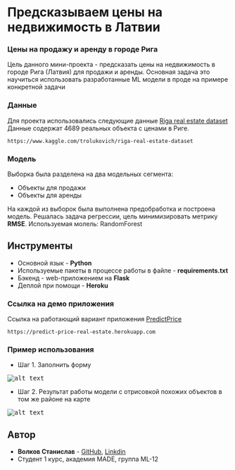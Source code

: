 # Предсказываем цены на недвижимость в Латвии
### Цены на продажу и аренду в городе Рига

Цель данного мини-проекта - предсказать цены на недвижимость в городе Рига (Латвия) для продажи и аренды. Основная задача это научиться использовать разработанные ML модели в проде на примере конкретной задачи

### Данные

Для проекта использовались следующие данные [Riga real estate dataset](https://www.kaggle.com/trolukovich/riga-real-estate-dataset)
Данные содержат 4689 реальных объекта с ценами в Риге.

```
https://www.kaggle.com/trolukovich/riga-real-estate-dataset
```

### Модель

Выборка была разделена на два модельных сегмента:
* Объекты для продажи
* Объекты для аренды

На каждой из выборок была выполнена предобработка и построена модель.
Решалась задача регрессии, цель минимизировать метрику **RMSE**. 
Используемая молель: RandomForest

## Инструменты

*  Основной язык - **Python**
*  Используемые пакеты в процессе работы в файле - **requirements.txt**
*  Бэкенд - web-приложением на **Flask**
*  Деплой при помощи - **Heroku**

### Ссылка на демо приложения
Ссылка на работающий вариант приложения [PredictPrice](https://predict-price-real-estate.herokuapp.com)
```
https://predict-price-real-estate.herokuapp.com
```

### Пример использования

* Шаг 1. Заполнить форму <br />

<kbd>![alt text](https://i.ibb.co/n0FBvqQ/image.png)</kbd>

* Шаг 2. Результат работы модели с отрисовкой похожих объектов в том же районе на карте <br />

<kbd>![alt text](https://i.ibb.co/7rt03vV/image.png)</kbd>

## Автор

* **Волков Станислав** - [GitHub](https://github.com/volkovstanislav), [Linkdin](https://www.linkedin.com/in/ctacukoc/)
* Студент 1 курс, академия MADE, группа ML-12


